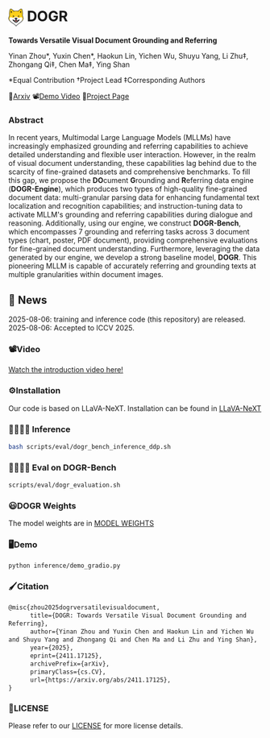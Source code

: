 

# <img src="./doge.png" alt="Logo" width="30" style="vertical-align: middle;">   DOGR


**Towards Versatile Visual Document Grounding and Referring**

Yinan Zhou*, Yuxin Chen*, Haokun Lin, Yichen Wu, Shuyu Yang, Li Zhu‡, Zhongang Qi‡, Chen Ma‡, Ying Shan

*Equal Contribution †Project Lead ‡Corresponding Authors 

📖<a href="https://arxiv.org/pdf/2411.17125">Arxiv</a>
📽️<a href="https://www.youtube.com/watch?v=gfhF3oYH178&feature=youtu.be">Demo Video</a>
🐶<a href='https://zyinan99.dogr.github.io/'>Project Page</a> &nbsp;
 
 ### Abstract 
 In recent years, Multimodal Large Language Models (MLLMs) have increasingly emphasized grounding and referring capabilities to achieve detailed understanding and flexible user interaction. However, in the realm of visual document understanding, these capabilities lag behind due to the scarcity of fine-grained datasets and comprehensive benchmarks. To fill this gap, we propose the **DO**cument **G**rounding and **R**eferring data engine (**DOGR-Engine**), which produces two types of high-quality fine-grained document data: multi-granular parsing data for enhancing fundamental text localization and recognition capabilities; and instruction-tuning data to activate MLLM's grounding and referring capabilities during dialogue and reasoning. Additionally, using our engine, we construct **DOGR-Bench**, which encompasses 7 grounding and referring tasks across 3 document types (chart, poster, PDF document), providing comprehensive evaluations for fine-grained document understanding. Furthermore, leveraging the data generated by our engine, we develop a strong baseline model, **DOGR**. This pioneering MLLM is capable of accurately referring and grounding texts at multiple granularities within document images.



## 📢 News
2025-08-06: training and inference code (this repository) are released.<br>
2025-08-06: Accepted to ICCV 2025. <br>





 ### 📽️Video
[Watch the introduction video here!](https://www.youtube.com/watch?v=gfhF3oYH178&feature=youtu.be) 



 ### ⚙️Installation
Our code is based on LLaVA-NeXT. Installation can be found in [LLaVA-NeXT](https://github.com/LLaVA-VL/LLaVA-NeXT) 
 ### 🏃🏻‍♂️‍➡️ Inference
```bash
bash scripts/eval/dogr_bench_inference_ddp.sh
``` 
 ### 🏃🏻‍♂️‍➡️ Eval on DOGR-Bench
```bash
scripts/eval/dogr_evaluation.sh
``` 

### 😃DOGR Weights
The model weights are in [MODEL WEIGHTS](https://huggingface.co/tencent/DOGR)

 ### 🖥️Demo
```bash
python inference/demo_gradio.py
```

### 🖌️Citation

```
@misc{zhou2025dogrversatilevisualdocument,
      title={DOGR: Towards Versatile Visual Document Grounding and Referring}, 
      author={Yinan Zhou and Yuxin Chen and Haokun Lin and Yichen Wu and Shuyu Yang and Zhongang Qi and Chen Ma and Li Zhu and Ying Shan},
      year={2025},
      eprint={2411.17125},
      archivePrefix={arXiv},
      primaryClass={cs.CV},
      url={https://arxiv.org/abs/2411.17125}, 
}
```
### 📑LICENSE
Please refer to our [LICENSE](https://github.com/Tencent/DOGR/blob/master/LICENSE) for more license details.
